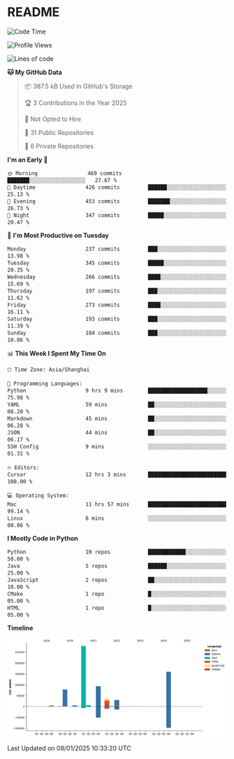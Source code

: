 # README

<!--START_SECTION:waka-->
![Code Time](http://img.shields.io/badge/Code%20Time-1%2C154%20hrs%208%20mins-blue)

![Profile Views](http://img.shields.io/badge/Profile%20Views-0-blue)

![Lines of code](https://img.shields.io/badge/From%20Hello%20World%20I%27ve%20Written-690.5%20thousand%20lines%20of%20code-blue)

**🐱 My GitHub Data** 

> 📦 387.5 kB Used in GitHub's Storage 
 > 
> 🏆 3 Contributions in the Year 2025
 > 
> 🚫 Not Opted to Hire
 > 
> 📜 31 Public Repositories 
 > 
> 🔑 6 Private Repositories 
 > 
**I'm an Early 🐤** 

```text
🌞 Morning                469 commits         ███████░░░░░░░░░░░░░░░░░░   27.67 % 
🌆 Daytime                426 commits         ██████░░░░░░░░░░░░░░░░░░░   25.13 % 
🌃 Evening                453 commits         ███████░░░░░░░░░░░░░░░░░░   26.73 % 
🌙 Night                  347 commits         █████░░░░░░░░░░░░░░░░░░░░   20.47 % 
```
📅 **I'm Most Productive on Tuesday** 

```text
Monday                   237 commits         ███░░░░░░░░░░░░░░░░░░░░░░   13.98 % 
Tuesday                  345 commits         █████░░░░░░░░░░░░░░░░░░░░   20.35 % 
Wednesday                266 commits         ████░░░░░░░░░░░░░░░░░░░░░   15.69 % 
Thursday                 197 commits         ███░░░░░░░░░░░░░░░░░░░░░░   11.62 % 
Friday                   273 commits         ████░░░░░░░░░░░░░░░░░░░░░   16.11 % 
Saturday                 193 commits         ███░░░░░░░░░░░░░░░░░░░░░░   11.39 % 
Sunday                   184 commits         ███░░░░░░░░░░░░░░░░░░░░░░   10.86 % 
```


📊 **This Week I Spent My Time On** 

```text
🕑︎ Time Zone: Asia/Shanghai

💬 Programming Languages: 
Python                   9 hrs 9 mins        ███████████████████░░░░░░   75.98 % 
YAML                     59 mins             ██░░░░░░░░░░░░░░░░░░░░░░░   08.20 % 
Markdown                 45 mins             ██░░░░░░░░░░░░░░░░░░░░░░░   06.28 % 
JSON                     44 mins             ██░░░░░░░░░░░░░░░░░░░░░░░   06.17 % 
SSH Config               9 mins              ░░░░░░░░░░░░░░░░░░░░░░░░░   01.31 % 

🔥 Editors: 
Cursor                   12 hrs 3 mins       █████████████████████████   100.00 % 

💻 Operating System: 
Mac                      11 hrs 57 mins      █████████████████████████   99.14 % 
Linux                    6 mins              ░░░░░░░░░░░░░░░░░░░░░░░░░   00.86 % 
```

**I Mostly Code in Python** 

```text
Python                   10 repos            ████████████░░░░░░░░░░░░░   50.00 % 
Java                     5 repos             ██████░░░░░░░░░░░░░░░░░░░   25.00 % 
JavaScript               2 repos             ██░░░░░░░░░░░░░░░░░░░░░░░   10.00 % 
CMake                    1 repo              █░░░░░░░░░░░░░░░░░░░░░░░░   05.00 % 
HTML                     1 repo              █░░░░░░░░░░░░░░░░░░░░░░░░   05.00 % 
```



**Timeline**

![Lines of Code chart](https://raw.githubusercontent.com/XeonHis/XeonHis/main/assets/bar_graph.png)


 Last Updated on 08/01/2025 10:33:20 UTC
<!--END_SECTION:waka-->

